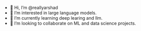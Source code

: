 - 👋 Hi, I’m @reallyarshad
- 👀 I’m interested in large language models.
- 🌱 I’m currently learning deep learing and llm.
- 💞️ I’m looking to collaborate on ML and data science projects.


<!---
reallyarshad/reallyarshad is a ✨ special ✨ repository because its `README.md` (this file) appears on your GitHub profile.
You can click the Preview link to take a look at your changes.
--->
